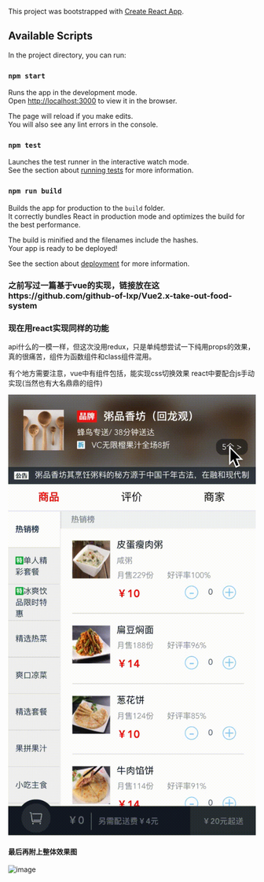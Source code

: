 This project was bootstrapped with [Create React App](https://github.com/facebook/create-react-app).

## Available Scripts

In the project directory, you can run:

### `npm start`

Runs the app in the development mode.<br />
Open [http://localhost:3000](http://localhost:3000) to view it in the browser.

The page will reload if you make edits.<br />
You will also see any lint errors in the console.

### `npm test`

Launches the test runner in the interactive watch mode.<br />
See the section about [running tests](https://facebook.github.io/create-react-app/docs/running-tests) for more information.

### `npm run build`

Builds the app for production to the `build` folder.<br />
It correctly bundles React in production mode and optimizes the build for the best performance.

The build is minified and the filenames include the hashes.<br />
Your app is ready to be deployed!

See the section about [deployment](https://facebook.github.io/create-react-app/docs/deployment) for more information.

### 之前写过一篇基于vue的实现，链接放在这https://github.com/github-of-lxp/Vue2.x-take-out-food-system
### 现在用react实现同样的功能
api什么的一模一样，但这次没用redux，只是单纯想尝试一下纯用props的效果，真的很痛苦，组件为函数组件和class组件混用。

有个地方需要注意，vue中有<Transition>组件包括，能实现css切换效果  react中要配合js手动实现(当然也有大名鼎鼎的<CSSTransition>组件) 
  
![image](https://github.com/github-of-lxp/React-take-out-food-system/blob/master/temp.gif)

#### 最后再附上整体效果图
![image](https://github.com/github-of-lxp/React-take-out-food-system/blob/master/demo.gif)
